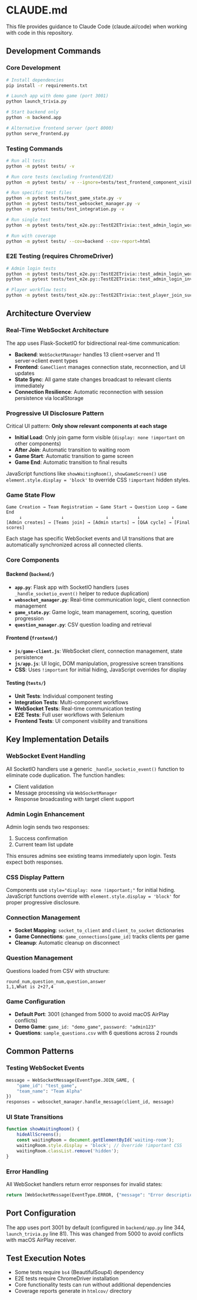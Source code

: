 # CLAUDE.md

This file provides guidance to Claude Code (claude.ai/code) when working with code in this repository.

## Development Commands

### Core Development
```bash
# Install dependencies
pip install -r requirements.txt

# Launch app with demo game (port 3001)
python launch_trivia.py

# Start backend only
python -m backend.app

# Alternative frontend server (port 8000)
python serve_frontend.py
```

### Testing Commands
```bash
# Run all tests
python -m pytest tests/ -v

# Run core tests (excluding frontend/E2E)
python -m pytest tests/ -v --ignore=tests/test_frontend_component_visibility.py --ignore=tests/test_frontend_workflow.py --ignore=tests/test_e2e.py

# Run specific test files
python -m pytest tests/test_game_state.py -v
python -m pytest tests/test_websocket_manager.py -v
python -m pytest tests/test_integration.py -v

# Run single test
python -m pytest tests/test_e2e.py::TestE2ETrivia::test_admin_login_workflow -v -s

# Run with coverage
python -m pytest tests/ --cov=backend --cov-report=html
```

### E2E Testing (requires ChromeDriver)
```bash
# Admin login tests
python -m pytest tests/test_e2e.py::TestE2ETrivia::test_admin_login_workflow -v -s
python -m pytest tests/test_e2e.py::TestE2ETrivia::test_admin_login_invalid_credentials -v -s

# Player workflow tests  
python -m pytest tests/test_e2e.py::TestE2ETrivia::test_player_join_success_workflow -v -s
```

## Architecture Overview

### Real-Time WebSocket Architecture
The app uses Flask-SocketIO for bidirectional real-time communication:

- **Backend**: `WebSocketManager` handles 13 client→server and 11 server→client event types
- **Frontend**: `GameClient` manages connection state, reconnection, and UI updates
- **State Sync**: All game state changes broadcast to relevant clients immediately
- **Connection Resilience**: Automatic reconnection with session persistence via localStorage

### Progressive UI Disclosure Pattern
Critical UI pattern: **Only show relevant components at each stage**
- **Initial Load**: Only join game form visible (`display: none !important` on other components)
- **After Join**: Automatic transition to waiting room
- **Game Start**: Automatic transition to game screen
- **Game End**: Automatic transition to final results

JavaScript functions like `showWaitingRoom()`, `showGameScreen()` use `element.style.display = 'block'` to override CSS `!important` hidden styles.

### Game State Flow
```
Game Creation → Team Registration → Game Start → Question Loop → Game End
     ↓               ↓                ↓           ↓            ↓
[Admin creates] → [Teams join] → [Admin starts] → [Q&A cycle] → [Final scores]
```

Each stage has specific WebSocket events and UI transitions that are automatically synchronized across all connected clients.

### Core Components

#### Backend (`backend/`)
- **`app.py`**: Flask app with SocketIO handlers (uses `_handle_socketio_event()` helper to reduce duplication)
- **`websocket_manager.py`**: Real-time communication logic, client connection management
- **`game_state.py`**: Game logic, team management, scoring, question progression
- **`question_manager.py`**: CSV question loading and retrieval

#### Frontend (`frontend/`)
- **`js/game-client.js`**: WebSocket client, connection management, state persistence
- **`js/app.js`**: UI logic, DOM manipulation, progressive screen transitions
- **CSS**: Uses `!important` for initial hiding, JavaScript overrides for display

#### Testing (`tests/`)
- **Unit Tests**: Individual component testing
- **Integration Tests**: Multi-component workflows
- **WebSocket Tests**: Real-time communication testing  
- **E2E Tests**: Full user workflows with Selenium
- **Frontend Tests**: UI component visibility and transitions

## Key Implementation Details

### WebSocket Event Handling
All SocketIO handlers use a generic `_handle_socketio_event()` function to eliminate code duplication. The function handles:
- Client validation
- Message processing via `WebSocketManager`
- Response broadcasting with target client support

### Admin Login Enhancement
Admin login sends two responses:
1. Success confirmation
2. Current team list update

This ensures admins see existing teams immediately upon login. Tests expect both responses.

### CSS Display Pattern
Components use `style="display: none !important;"` for initial hiding. JavaScript functions override with `element.style.display = 'block'` for proper progressive disclosure.

### Connection Management
- **Socket Mapping**: `socket_to_client` and `client_to_socket` dictionaries
- **Game Connections**: `game_connections[game_id]` tracks clients per game
- **Cleanup**: Automatic cleanup on disconnect

### Question Management
Questions loaded from CSV with structure:
```csv
round_num,question_num,question,answer
1,1,What is 2+2?,4
```

### Game Configuration
- **Default Port**: 3001 (changed from 5000 to avoid macOS AirPlay conflicts)
- **Demo Game**: `game_id: "demo_game"`, `password: "admin123"`
- **Questions**: `sample_questions.csv` with 6 questions across 2 rounds

## Common Patterns

### Testing WebSocket Events
```python
message = WebSocketMessage(EventType.JOIN_GAME, {
    "game_id": "test_game",
    "team_name": "Team Alpha"
})
responses = websocket_manager.handle_message(client_id, message)
```

### UI State Transitions
```javascript
function showWaitingRoom() {
    hideAllScreens();
    const waitingRoom = document.getElementById('waiting-room');
    waitingRoom.style.display = 'block'; // Override !important CSS
    waitingRoom.classList.remove('hidden');
}
```

### Error Handling
All WebSocket handlers return error responses for invalid states:
```python
return [WebSocketMessage(EventType.ERROR, {"message": "Error description"})]
```

## Port Configuration
The app uses port 3001 by default (configured in `backend/app.py` line 344, `launch_trivia.py` line 81). This was changed from 5000 to avoid conflicts with macOS AirPlay receiver.

## Test Execution Notes
- Some tests require `bs4` (BeautifulSoup4) dependency
- E2E tests require ChromeDriver installation
- Core functionality tests can run without additional dependencies
- Coverage reports generate in `htmlcov/` directory